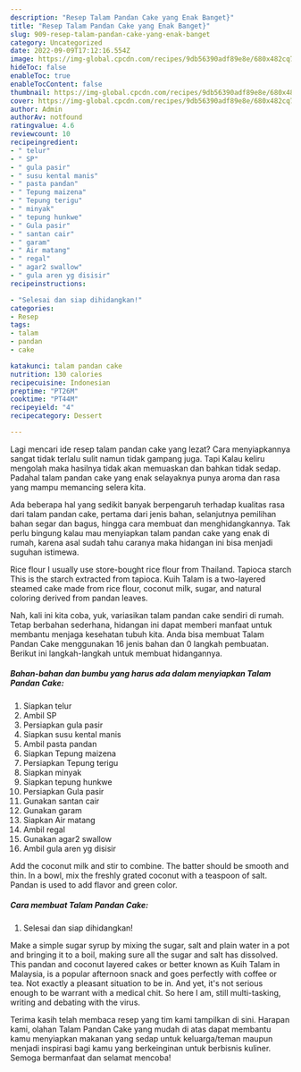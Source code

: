 ```yaml
---
description: "Resep Talam Pandan Cake yang Enak Banget}"
title: "Resep Talam Pandan Cake yang Enak Banget}"
slug: 909-resep-talam-pandan-cake-yang-enak-banget
category: Uncategorized
date: 2022-09-09T17:12:16.554Z
image: https://img-global.cpcdn.com/recipes/9db56390adf89e8e/680x482cq70/talam-pandan-cake-foto-resep-utama.jpg
hideToc: false
enableToc: true
enableTocContent: false
thumbnail: https://img-global.cpcdn.com/recipes/9db56390adf89e8e/680x482cq70/talam-pandan-cake-foto-resep-utama.jpg
cover: https://img-global.cpcdn.com/recipes/9db56390adf89e8e/680x482cq70/talam-pandan-cake-foto-resep-utama.jpg
author: Admin
authorAv: notfound
ratingvalue: 4.6
reviewcount: 10
recipeingredient:
- " telur"
- " SP"
- " gula pasir"
- " susu kental manis"
- " pasta pandan"
- " Tepung maizena"
- " Tepung terigu"
- " minyak"
- " tepung hunkwe"
- " Gula pasir"
- " santan cair"
- " garam"
- " Air matang"
- " regal"
- " agar2 swallow"
- " gula aren yg disisir"
recipeinstructions:

- "Selesai dan siap dihidangkan!"
categories:
- Resep
tags:
- talam
- pandan
- cake

katakunci: talam pandan cake 
nutrition: 130 calories
recipecuisine: Indonesian
preptime: "PT26M"
cooktime: "PT44M"
recipeyield: "4"
recipecategory: Dessert

---
```



Lagi mencari ide resep talam pandan cake yang lezat? Cara menyiapkannya sangat tidak terlalu sulit namun tidak gampang juga. Tapi Kalau keliru mengolah maka hasilnya tidak akan memuaskan dan bahkan tidak sedap. Padahal talam pandan cake yang enak selayaknya punya aroma dan rasa yang mampu memancing selera kita.


Ada beberapa hal yang sedikit banyak berpengaruh terhadap kualitas rasa dari talam pandan cake, pertama dari jenis bahan, selanjutnya pemilihan bahan segar dan bagus, hingga cara membuat dan menghidangkannya. Tak perlu bingung kalau mau menyiapkan talam pandan cake yang enak di rumah, karena asal sudah tahu caranya maka hidangan ini bisa menjadi suguhan istimewa.

Rice flour I usually use store-bought rice flour from Thailand. Tapioca starch This is the starch extracted from tapioca. Kuih Talam is a two-layered steamed cake made from rice flour, coconut milk, sugar, and natural coloring derived from pandan leaves.


Nah, kali ini kita coba, yuk, variasikan talam pandan cake sendiri di rumah. Tetap berbahan sederhana, hidangan ini dapat memberi manfaat untuk membantu menjaga kesehatan tubuh kita. Anda bisa membuat Talam Pandan Cake menggunakan 16 jenis bahan dan 0 langkah pembuatan. Berikut ini langkah-langkah untuk membuat hidangannya.

<!--inarticleads1-->

##### Bahan-bahan dan bumbu yang harus ada dalam menyiapkan Talam Pandan Cake:

1. Siapkan  telur
1. Ambil  SP
1. Persiapkan  gula pasir
1. Siapkan  susu kental manis
1. Ambil  pasta pandan
1. Siapkan  Tepung maizena
1. Persiapkan  Tepung terigu
1. Siapkan  minyak
1. Siapkan  tepung hunkwe
1. Persiapkan  Gula pasir
1. Gunakan  santan cair
1. Gunakan  garam
1. Siapkan  Air matang
1. Ambil  regal
1. Gunakan  agar2 swallow
1. Ambil  gula aren yg disisir


Add the coconut milk and stir to combine. The batter should be smooth and thin. In a bowl, mix the freshly grated coconut with a teaspoon of salt. Pandan is used to add flavor and green color. 

<!--inarticleads2-->

##### Cara membuat Talam Pandan Cake:


1. Selesai dan siap dihidangkan!

Make a simple sugar syrup by mixing the sugar, salt and plain water in a pot and bringing it to a boil, making sure all the sugar and salt has dissolved. This pandan and coconut layered cakes or better known as Kuih Talam in Malaysia, is a popular afternoon snack and goes perfectly with coffee or tea. Not exactly a pleasant situation to be in. And yet, it&#39;s not serious enough to be warrant with a medical chit. So here I am, still multi-tasking, writing and debating with the virus. 

Terima kasih telah membaca resep yang tim kami tampilkan di sini. Harapan kami, olahan Talam Pandan Cake yang mudah di atas dapat membantu kamu menyiapkan makanan yang sedap untuk keluarga/teman maupun menjadi inspirasi bagi kamu yang berkeinginan untuk berbisnis kuliner. Semoga bermanfaat dan selamat mencoba!
